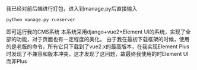 我已经对前后端进行打包，进入到manage.py后直接输入
```py
python manage.py runserver
```

即可运行我的CMS系统
		本系统采用django+vue2+Element UI的系统，实现了全部的功能，对于页面也有一定程度的美化。
		由于我在最初下载框架的时候，使用的是老版的命令，所有它只下载到了vue2.x的最高版本，在我实现Element Plus时发现了不兼容和版本冲突，这才发现了这问题，故最终我使用的时Element UI而非Plus